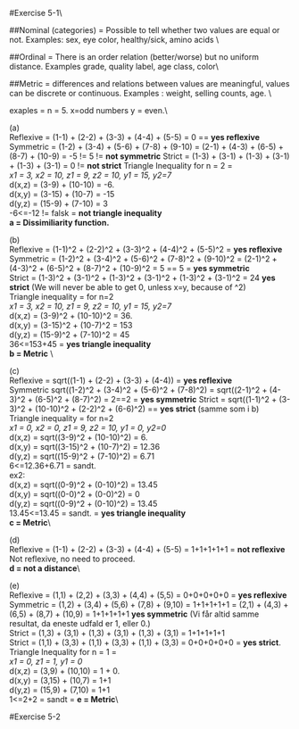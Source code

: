 #Exercise 5-1\

##Nominal
(categories) = Possible to tell whether two values are equal or not. Examples: sex, eye color, healthy/sick, amino acids \

##Ordinal
= There is an order relation (better/worse) but no uniform distance. Examples grade, quality label, age class, color\

##Metric
= differences and relations between values are meaningful, values can be discrete or continuous. Examples : weight, selling counts, age. \

exaples = n = 5. x=odd numbers y = even.\

(a)\
Reflexive = (1-1) + (2-2) + (3-3) + (4-4) + (5-5) = 0 == **yes reflexive**
Symmetric = (1-2) + (3-4) + (5-6) + (7-8) + (9-10) = (2-1) + (4-3) + (6-5) + (8-7) + (10-9) = -5 != 5 != **not symmetric**
Strict = (1-3) + (3-1) + (1-3) + (3-1) + (1-3) + (3-1) = 0 != **not strict**
Triangle Inequality for n = 2 = \
*x1 = 3, x2 = 10, z1 = 9, z2 = 10, y1 = 15, y2=7*\
d(x,z) = (3-9) + (10-10) = -6. \
d(x,y) = (3-15) + (10-7) = -15\
d(y,z) = (15-9) + (7-10) = 3\
-6<=-12 != falsk = **not triangle inequality**\
**a = Dissimiliarity function.**



(b)\
Reflexive = (1-1)^2 + (2-2)^2 + (3-3)^2 + (4-4)^2 + (5-5)^2 = **yes reflexive**\
Symmetric = (1-2)^2 + (3-4)^2 + (5-6)^2 + (7-8)^2 + (9-10)^2 = (2-1)^2 + (4-3)^2 + (6-5)^2 + (8-7)^2 + (10-9)^2 = 5 == 5 = **yes symmetric**\
Strict = (1-3)^2 + (3-1)^2 + (1-3)^2 + (3-1)^2 + (1-3)^2 + (3-1)^2 = 24 **yes strict** (We will never be able to get 0, unless x=y, because of ^2)\
Triangle inequality = for n=2 \
*x1 = 3, x2 = 10, z1 = 9, z2 = 10, y1 = 15, y2=7*\
d(x,z) = (3-9)^2 + (10-10)^2 = 36. \
d(x,y) = (3-15)^2 + (10-7)^2 = 153\
d(y,z) = (15-9)^2 + (7-10)^2 = 45\
36<=153+45 = **yes triangle inequality** \
**b = Metric** \

(c)\
Reflexive = sqrt((1-1) + (2-2) + (3-3) + (4-4)) = **yes reflexive**\
Symmetric sqrt((1-2)^2 + (3-4)^2 + (5-6)^2 + (7-8)^2) = sqrt((2-1)^2 + (4-3)^2 + (6-5)^2 + (8-7)^2) = 2==2 = **yes symmetric**
Strict = sqrt((1-1)^2 + (3-3)^2 + (10-10)^2 + (2-2)^2 + (6-6)^2) == **yes strict** (samme som i b)\
Triangle inequality = for n=2 \
*x1 = 0, x2 = 0, z1 = 9, z2 = 10, y1 = 0, y2=0*\
d(x,z) = sqrt((3-9)^2 + (10-10)^2) = 6. \
d(x,y) = sqrt((3-15)^2 + (10-7)^2) = 12.36\
d(y,z) = sqrt((15-9)^2 + (7-10)^2) = 6.71\
6<=12.36+6.71 = sandt.\
ex2:\
d(x,z) = sqrt((0-9)^2 + (0-10)^2) = 13.45 \
d(x,y) = sqrt((0-0)^2 + (0-0)^2) = 0\
d(y,z) = sqrt((0-9)^2 + (0-10)^2) = 13.45\
13.45<=13.45 = sandt. = **yes triangle inequality**\
**c = Metric**\

(d)\
Reflexive = (1-1) + (2-2) + (3-3) + (4-4) + (5-5) = 1+1+1+1+1 = **not reflexive**\
Not reflexive, no need to proceed.\
**d = not a distance**\

(e)\
Reflexive = (1,1) + (2,2) + (3,3) + (4,4) + (5,5) = 0+0+0+0+0 = **yes reflexive**\
Symmetric = (1,2) + (3,4) + (5,6) + (7,8) + (9,10) = 1+1+1+1+1 = (2,1) + (4,3) + (6,5) + (8,7) + (10,9) = 1+1+1+1+1 **yes symmetric** (Vi får altid samme resultat, da eneste udfald er 1, eller 0.)\
Strict = (1,3) + (3,1) + (1,3) + (3,1) + (1,3) + (3,1) = 1+1+1+1+1\
Strict = (1,1) + (3,3) + (1,1) + (3,3) + (1,1) + (3,3) = 0+0+0+0+0 = **yes strict**.\
Triangle Inequality for n = 1 = \
*x1 = 0, z1 = 1, y1 = 0*\
d(x,z) = (3,9) + (10,10) = 1 + 0. \
d(x,y) = (3,15) + (10,7) = 1+1\
d(y,z) = (15,9) + (7,10) = 1+1\
1<=2+2 = sandt =
**e = Metric**\


#Exercise 5-2
